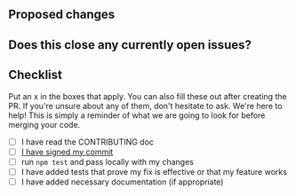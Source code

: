 <!-- 🚨 Please review the guidelines for contributing to this repository. -->

## Proposed changes

<!-- Describe the big picture of your changes here to communicate to the maintainers why we should accept this pull request. If it fixes a bug or resolves a feature request, be sure to link to that issue. -->

## Does this close any currently open issues?

<!-- Put here the refence to the issue or PR -->

## Checklist

Put an x in the boxes that apply. You can also fill these out after creating the PR. If you're unsure about any of them, don't hesitate to ask. We're here to help! This is simply a reminder of what we are going to look for before merging your code.

- [ ] I have read the CONTRIBUTING doc
- [ ] [I have signed my commit](https://help.github.com/articles/signing-commits-using-gpg/)
- [ ] run `npm test` and pass locally with my changes
- [ ] I have added tests that prove my fix is effective or that my feature works
- [ ] I have added necessary documentation (if appropriate)
